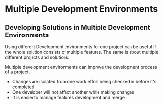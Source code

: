 # Multiple Development Environments

## Developing Solutions in Multiple Development Environments

Using different Development environments for one project can be useful if the whole solution consists of multiple features. The same is about multiple different projects and solutions.

Multiple development environments can improve the development process of a project.

* Changes are isolated from one work effort being checked in before it's completed
* One developer will not affect another while making changes
* It is easier to manage features development and merge



